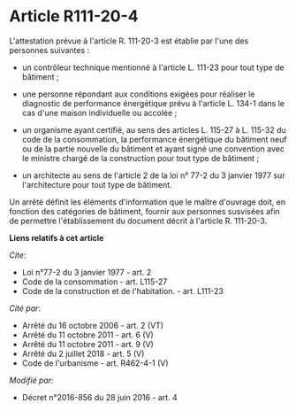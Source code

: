 # Article R111-20-4

L'attestation prévue à l'article R. 111-20-3 est établie par l'une des personnes suivantes :

- un contrôleur technique mentionné à l'article L. 111-23 pour tout type de bâtiment ;

- une personne répondant aux conditions exigées pour réaliser le diagnostic de performance énergétique prévu à l'article L.
134-1 dans le cas d'une maison individuelle ou accolée ;

- un organisme ayant certifié, au sens des articles L. 115-27 à L. 115-32 du code de la consommation, la performance
énergétique du bâtiment neuf ou de la partie nouvelle du bâtiment et ayant signé une convention avec le ministre chargé de la
construction pour tout type de bâtiment ;

- un architecte au sens de l'article 2 de la loi n° 77-2 du 3 janvier 1977 sur l'architecture pour tout type de bâtiment. 

Un arrêté définit les éléments d'information que le maître d'ouvrage doit, en fonction des catégories de bâtiment, fournir
aux personnes susvisées afin de permettre l'établissement du document décrit à l'article R. 111-20-3.

**Liens relatifs à cet article**

_Cite_:

  - Loi n°77-2 du 3 janvier 1977 - art. 2
  - Code de la consommation - art. L115-27
  - Code de la construction et de l'habitation. - art. L111-23

_Cité par_:

  - Arrêté du 16 octobre 2006 - art. 2 (VT)
  - Arrêté du 11 octobre 2011 - art. 6 (V)
  - Arrêté du 11 octobre 2011 - art. 9 (V)
  - Arrêté du 2 juillet 2018 - art. 5 (V)
  - Code de l'urbanisme - art. R462-4-1 (V)

_Modifié par_:

  - Décret n°2016-856 du 28 juin 2016 - art. 4
